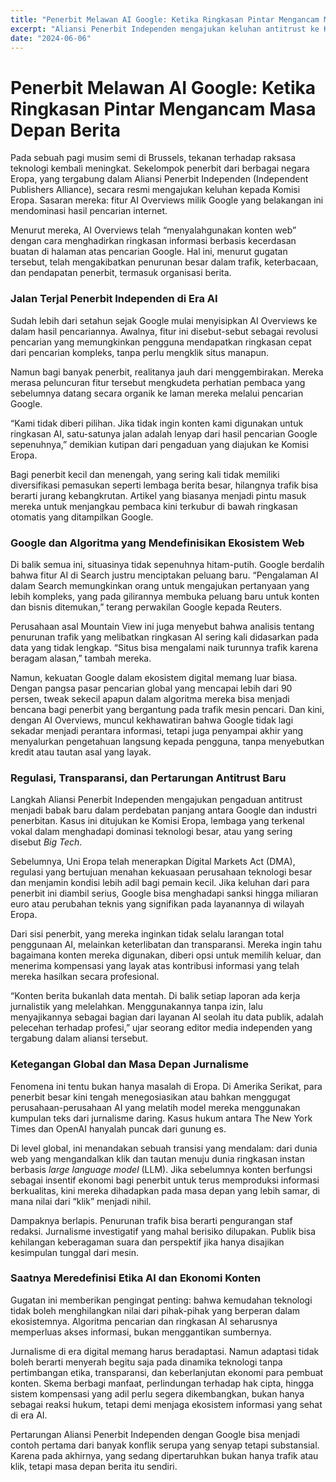 ```yaml
---
title: "Penerbit Melawan AI Google: Ketika Ringkasan Pintar Mengancam Masa Depan Berita"
excerpt: "Aliansi Penerbit Independen mengajukan keluhan antitrust ke Komisi Eropa terhadap fitur AI Overview milik Google, menyoroti dampak besar terhadap trafik dan pendapatan mereka."
date: "2024-06-06"
---
```


# Penerbit Melawan AI Google: Ketika Ringkasan Pintar Mengancam Masa Depan Berita

Pada sebuah pagi musim semi di Brussels, tekanan terhadap raksasa teknologi kembali meningkat. Sekelompok penerbit dari berbagai negara Eropa, yang tergabung dalam Aliansi Penerbit Independen (Independent Publishers Alliance), secara resmi mengajukan keluhan kepada Komisi Eropa. Sasaran mereka: fitur AI Overviews milik Google yang belakangan ini mendominasi hasil pencarian internet.

Menurut mereka, AI Overviews telah “menyalahgunakan konten web” dengan cara menghadirkan ringkasan informasi berbasis kecerdasan buatan di halaman atas pencarian Google. Hal ini, menurut gugatan tersebut, telah mengakibatkan penurunan besar dalam trafik, keterbacaan, dan pendapatan penerbit, termasuk organisasi berita.

### Jalan Terjal Penerbit Independen di Era AI

Sudah lebih dari setahun sejak Google mulai menyisipkan AI Overviews ke dalam hasil pencariannya. Awalnya, fitur ini disebut-sebut sebagai revolusi pencarian yang memungkinkan pengguna mendapatkan ringkasan cepat dari pencarian kompleks, tanpa perlu mengklik situs manapun.

Namun bagi banyak penerbit, realitanya jauh dari menggembirakan. Mereka merasa peluncuran fitur tersebut mengkudeta perhatian pembaca yang sebelumnya datang secara organik ke laman mereka melalui pencarian Google.

“Kami tidak diberi pilihan. Jika tidak ingin konten kami digunakan untuk ringkasan AI, satu-satunya jalan adalah lenyap dari hasil pencarian Google sepenuhnya,” demikian kutipan dari pengaduan yang diajukan ke Komisi Eropa.

Bagi penerbit kecil dan menengah, yang sering kali tidak memiliki diversifikasi pemasukan seperti lembaga berita besar, hilangnya trafik bisa berarti jurang kebangkrutan. Artikel yang biasanya menjadi pintu masuk mereka untuk menjangkau pembaca kini terkubur di bawah ringkasan otomatis yang ditampilkan Google.

### Google dan Algoritma yang Mendefinisikan Ekosistem Web

Di balik semua ini, situasinya tidak sepenuhnya hitam-putih. Google berdalih bahwa fitur AI di Search justru menciptakan peluang baru. “Pengalaman AI dalam Search memungkinkan orang untuk mengajukan pertanyaan yang lebih kompleks, yang pada gilirannya membuka peluang baru untuk konten dan bisnis ditemukan,” terang perwakilan Google kepada Reuters.

Perusahaan asal Mountain View ini juga menyebut bahwa analisis tentang penurunan trafik yang melibatkan ringkasan AI sering kali didasarkan pada data yang tidak lengkap. “Situs bisa mengalami naik turunnya trafik karena beragam alasan,” tambah mereka.

Namun, kekuatan Google dalam ekosistem digital memang luar biasa. Dengan pangsa pasar pencarian global yang mencapai lebih dari 90 persen, tweak sekecil apapun dalam algoritma mereka bisa menjadi bencana bagi penerbit yang bergantung pada trafik mesin pencari. Dan kini, dengan AI Overviews, muncul kekhawatiran bahwa Google tidak lagi sekadar menjadi perantara informasi, tetapi juga penyampai akhir yang menyalurkan pengetahuan langsung kepada pengguna, tanpa menyebutkan kredit atau tautan asal yang layak.

### Regulasi, Transparansi, dan Pertarungan Antitrust Baru

Langkah Aliansi Penerbit Independen mengajukan pengaduan antitrust menjadi babak baru dalam perdebatan panjang antara Google dan industri penerbitan. Kasus ini ditujukan ke Komisi Eropa, lembaga yang terkenal vokal dalam menghadapi dominasi teknologi besar, atau yang sering disebut *Big Tech*.

Sebelumnya, Uni Eropa telah menerapkan Digital Markets Act (DMA), regulasi yang bertujuan menahan kekuasaan perusahaan teknologi besar dan menjamin kondisi lebih adil bagi pemain kecil. Jika keluhan dari para penerbit ini diambil serius, Google bisa menghadapi sanksi hingga miliaran euro atau perubahan teknis yang signifikan pada layanannya di wilayah Eropa.

Dari sisi penerbit, yang mereka inginkan tidak selalu larangan total penggunaan AI, melainkan keterlibatan dan transparansi. Mereka ingin tahu bagaimana konten mereka digunakan, diberi opsi untuk memilih keluar, dan menerima kompensasi yang layak atas kontribusi informasi yang telah mereka hasilkan secara profesional.

“Konten berita bukanlah data mentah. Di balik setiap laporan ada kerja jurnalistik yang melelahkan. Menggunakannya tanpa izin, lalu menyajikannya sebagai bagian dari layanan AI seolah itu data publik, adalah pelecehan terhadap profesi,” ujar seorang editor media independen yang tergabung dalam aliansi tersebut.

### Ketegangan Global dan Masa Depan Jurnalisme

Fenomena ini tentu bukan hanya masalah di Eropa. Di Amerika Serikat, para penerbit besar kini tengah menegosiasikan atau bahkan menggugat perusahaan-perusahaan AI yang melatih model mereka menggunakan kumpulan teks dari jurnalisme daring. Kasus hukum antara The New York Times dan OpenAI hanyalah puncak dari gunung es.

Di level global, ini menandakan sebuah transisi yang mendalam: dari dunia web yang mengandalkan klik dan tautan menuju dunia ringkasan instan berbasis *large language model* (LLM). Jika sebelumnya konten berfungsi sebagai insentif ekonomi bagi penerbit untuk terus memproduksi informasi berkualitas, kini mereka dihadapkan pada masa depan yang lebih samar, di mana nilai dari “klik” menjadi nihil.

Dampaknya berlapis. Penurunan trafik bisa berarti pengurangan staf redaksi. Jurnalisme investigatif yang mahal berisiko dilupakan. Publik bisa kehilangan keberagaman suara dan perspektif jika hanya disajikan kesimpulan tunggal dari mesin.

### Saatnya Meredefinisi Etika AI dan Ekonomi Konten

Gugatan ini memberikan pengingat penting: bahwa kemudahan teknologi tidak boleh menghilangkan nilai dari pihak-pihak yang berperan dalam ekosistemnya. Algoritma pencarian dan ringkasan AI seharusnya memperluas akses informasi, bukan menggantikan sumbernya.

Jurnalisme di era digital memang harus beradaptasi. Namun adaptasi tidak boleh berarti menyerah begitu saja pada dinamika teknologi tanpa pertimbangan etika, transparansi, dan keberlanjutan ekonomi para pembuat konten. Skema berbagi manfaat, perlindungan terhadap hak cipta, hingga sistem kompensasi yang adil perlu segera dikembangkan, bukan hanya sebagai reaksi hukum, tetapi demi menjaga ekosistem informasi yang sehat di era AI.

Pertarungan Aliansi Penerbit Independen dengan Google bisa menjadi contoh pertama dari banyak konflik serupa yang senyap tetapi substansial. Karena pada akhirnya, yang sedang dipertaruhkan bukan hanya trafik atau klik, tetapi masa depan berita itu sendiri.